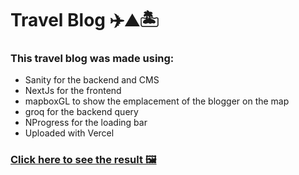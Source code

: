 # Travel Blog ✈️⛰️🏝️
### This travel blog was made using: 
  * Sanity for the backend and CMS
  * NextJs for the frontend
  * mapboxGL to show the emplacement of the blogger on the map
  * groq for the backend query
  * NProgress for the loading bar
  * Uploaded with Vercel
 
 ### [Click here to see the result 🖼️](https://travel-blog-snowy.vercel.app/)
